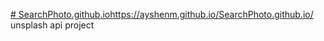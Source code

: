 [# SearchPhoto.github.io](https://ayshenm.github.io/SearchPhoto.github.io/)https://ayshenm.github.io/SearchPhoto.github.io/
unsplash api project
